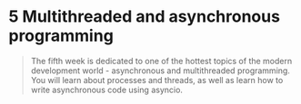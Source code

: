 # 5 Multithreaded and asynchronous programming

> The fifth week is dedicated to one of the hottest topics of the modern development world - asynchronous and multithreaded programming. You will learn about processes and threads, as well as learn how to write asynchronous code using asyncio.
